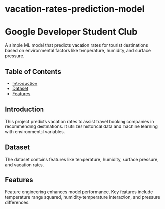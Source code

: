 # vacation-rates-prediction-model
# Google Developer Student Club

A simple ML model that predicts vacation rates for tourist destinations based on environmental factors like temperature, humidity, and surface pressure.

## Table of Contents
- [Introduction](#introduction)
- [Dataset](#dataset)
- [Features](#features)

## Introduction
This project predicts vacation rates to assist travel booking companies in recommending destinations. It utilizes historical data and machine learning with environmental variables.

## Dataset
The dataset contains features like temperature, humidity, surface pressure, and vacation rates.

## Features
Feature engineering enhances model performance. Key features include temperature range squared, humidity-temperature interaction, and pressure differences.
